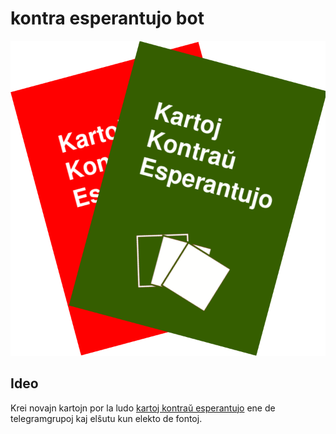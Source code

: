 # kontra esperantujo bot

![kartoj](img/bot_bildo.svg)

## Ideo

Krei novajn kartojn por la ludo [kartoj kontraŭ esperantujo](https://lakt.uk/butiko/kartoj-kontrau-esperantujo/) ene de telegramgrupoj kaj elŝutu kun elekto de fontoj.
